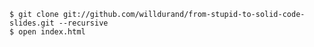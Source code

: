     $ git clone git://github.com/willdurand/from-stupid-to-solid-code-slides.git --recursive
    $ open index.html
